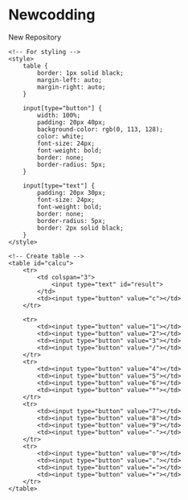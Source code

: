 # Newcodding
New Repository
<!DOCTYPE html>
<html>

<head>
	<title>HTML Calculator</title>

	<!-- For styling -->
	<style>
		table {
			border: 1px solid black;
			margin-left: auto;
			margin-right: auto;
		}
		
		input[type="button"] {
			width: 100%;
			padding: 20px 40px;
			background-color: rgb(0, 113, 128);
			color: white;
			font-size: 24px;
			font-weight: bold;
			border: none;
			border-radius: 5px;
		}
		
		input[type="text"] {
			padding: 20px 30px;
			font-size: 24px;
			font-weight: bold;
			border: none;
			border-radius: 5px;
			border: 2px solid black;
		}
	</style>
</head>

<body>

	<!-- Create table -->
	<table id="calcu">
		<tr>
			<td colspan="3">
				<input type="text" id="result">
			</td>
			<td><input type="button" value="c"></td>
		</tr>

		<tr>
			<td><input type="button" value="1"></td>
			<td><input type="button" value="2"></td>
			<td><input type="button" value="3"></td>
			<td><input type="button" value="/"></td>
		</tr>
		<tr>
			<td><input type="button" value="4"></td>
			<td><input type="button" value="5"></td>
			<td><input type="button" value="6"></td>
			<td><input type="button" value="*"></td>
		</tr>
		<tr>
			<td><input type="button" value="7"></td>
			<td><input type="button" value="8"></td>
			<td><input type="button" value="9"></td>
			<td><input type="button" value="-"></td>
		</tr>
		<tr>
			<td><input type="button" value="0"></td>
			<td><input type="button" value="."></td>
			<td><input type="button" value="="></td>
			<td><input type="button" value="+"></td>
		</tr>
	</table>
</body>

</html>
